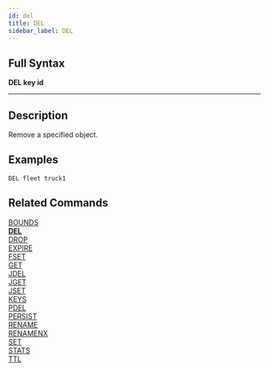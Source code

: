 ```yaml
---
id: del
title: DEL
sidebar_label: DEL
---
```


## Full Syntax

**DEL  key id**

---

## Description

Remove a specified object. 

## Examples

```tile38
DEL fleet truck1
```

## Related Commands

[BOUNDS](bounds.html)<br>
**[DEL](del.html)**<br>
[DROP](drop.html)<br>
[EXPIRE](expire.html)<br>
[FSET](fset.html)<br>
[GET](get.html)<br>
[JDEL](jdel.html)<br>
[JGET](jget.html)<br>
[JSET](jset.html)<br>
[KEYS](keys.html)<br>
[PDEL](pdel.html)<br>
[PERSIST](persist.html)<br>
[RENAME](rename.html)<br>
[RENAMENX](renamenx.html)<br>
[SET](set.html)<br>
[STATS](stats.html)<br>
[TTL](ttl.html)<br>